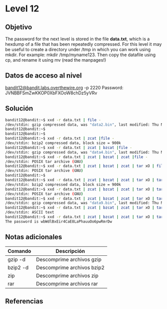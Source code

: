 # Level 12

## Objetivo
The password for the next level is stored in the file **data.txt**, which is a hexdump of a file that has been repeatedly compressed. For this level it may be useful to create a directory under /tmp in which you can work using mkdir. For example: mkdir /tmp/myname123. Then copy the datafile using cp, and rename it using mv (read the manpages!)
## Datos de acceso al nivel
bandit12@bandit.labs.overthewire.org -p 2220
Password: JVNBBFSmZwKKOP0XbFXOoW8chDz5yVRv

## Solución

```bash
bandit12@bandit:~$ xxd -r data.txt | file -
/dev/stdin: gzip compressed data, was "data2.bin", last modified: Thu May 7 18:14:30 2020, max compression, from Unix
bandit12@bandit:~$
bandit12@bandit:~$
bandit12@bandit:~$ xxd -r data.txt | zcat |file -
/dev/stdin: bzip2 compressed data, block size = 900k
bandit12@bandit:~$ xxd -r data.txt | zcat | bzcat |file -
/dev/stdin: gzip compressed data, was "data4.bin", last modified: Thu May 7 18:14:30 2020, max compression, from Unix
bandit12@bandit:~$ xxd -r data.txt | zcat | bzcat | zcat |file -
/dev/stdin: POSIX tar archive (GNU)
bandit12@bandit:~$ xxd -r data.txt | zcat | bzcat | zcat | tar xO | file -
/dev/stdin: POSIX tar archive (GNU)
bandit12@bandit:~$
bandit12@bandit:~$ xxd -r data.txt | zcat | bzcat | zcat | tar xO | tar xO | file -
/dev/stdin: bzip2 compressed data, block size = 900k
bandit12@bandit:~$ xxd -r data.txt | zcat | bzcat | zcat | tar xO | tar xO | bzcat |file -
/dev/stdin: POSIX tar archive (GNU)
bandit12@bandit:~$ xxd -r data.txt | zcat | bzcat | zcat | tar xO | tar xO | bzcat | tar xO | file -
/dev/stdin: gzip compressed data, was "data9.bin", last modified: Thu May 7 18:14:30 2020, max compression, from Unix
bandit12@bandit:~$ xxd -r data.txt | zcat | bzcat | zcat | tar xO | tar xO | bzcat | tar xO | zcat | file -
/dev/stdin: ASCII text
bandit12@bandit:~$ xxd -r data.txt | zcat | bzcat | zcat | tar xO | tar xO | bzcat | tar xO | zcat
The password is wbWdlBxEir4CaE8LaPhauuOo6pwRmrDw
```

## Notas adicionales
|Comando|Descripción|
|-----------|---------|
|gzip -d|Descomprime archivos gzip|
|bzip2 -d|Descomprime archivos bzip2|
|zip|Descomprime archivos zip|
|rar|Descomprime archivos rar|
## Referencias